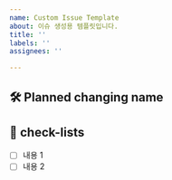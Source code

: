 ```yaml
---
name: Custom Issue Template
about: 이슈 생성용 템플릿입니다.
title: ''
labels: ''
assignees: ''

---
```


## 🛠️ Planned changing name

## 📝 check-lists
- [ ] 내용 1
- [ ] 내용 2

